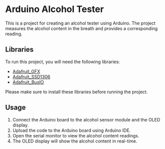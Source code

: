 # Arduino Alcohol Tester

This is a project for creating an alcohol tester using Arduino. The project measures the alcohol content in the breath and provides a corresponding reading.

## Libraries

To run this project, you will need the following libraries:

- [Adafruit_GFX](https://github.com/adafruit/Adafruit-GFX-Library)
- [Adafruit_SSD1306](https://github.com/adafruit/Adafruit_SSD1306)
- [Adafruit_BusIO](https://github.com/adafruit/Adafruit_BusIO)

Please make sure to install these libraries before running the project.

## Usage

1. Connect the Arduino board to the alcohol sensor module and the OLED display.
2. Upload the code to the Arduino board using Arduino IDE.
3. Open the serial monitor to view the alcohol content readings.
4. The OLED display will show the alcohol content in real-time.
